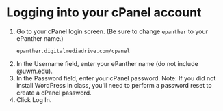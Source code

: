 # Logging into your cPanel account

1. Go to your cPanel login screen. \(Be sure to change `epanther` to your ePanther name.\)<p><pre><code>epanther.digitalmediadrive.com/cpanel
</code></pre></p>
2. In the Username field, enter your ePanther name (do not include @uwm.edu).
3. In the Password field, enter your cPanel password. Note: If you did not install WordPress in class, you'll need to perform a password reset to create a cPanel password.
4. Click Log In.

